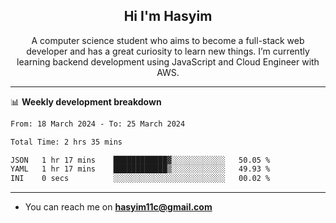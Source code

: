 <h2 align="center">Hi I'm Hasyim</h2>

<p align="center">A computer science student who aims to become a full-stack web developer and has a great curiosity to learn new things. I’m currently learning backend development using JavaScript and Cloud Engineer with AWS.</p>

---

📊 **Weekly development breakdown**

<!--START_SECTION:waka-->

```txt
From: 18 March 2024 - To: 25 March 2024

Total Time: 2 hrs 35 mins

JSON   1 hr 17 mins    ████████████▓░░░░░░░░░░░░   50.05 %
YAML   1 hr 17 mins    ████████████▒░░░░░░░░░░░░   49.93 %
INI    0 secs          ░░░░░░░░░░░░░░░░░░░░░░░░░   00.02 %
```

<!--END_SECTION:waka-->

---

- You can reach me on **hasyim11c@gmail.com**
